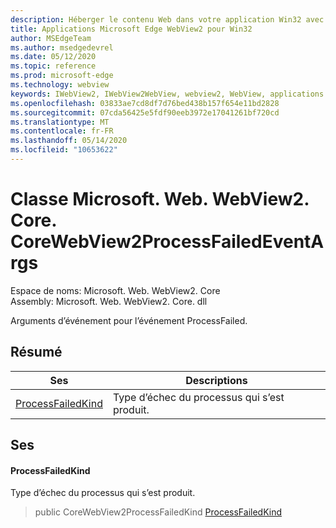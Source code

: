 ```yaml
---
description: Héberger le contenu Web dans votre application Win32 avec le contrôle Microsoft Edge WebView2
title: Applications Microsoft Edge WebView2 pour Win32
author: MSEdgeTeam
ms.author: msedgedevrel
ms.date: 05/12/2020
ms.topic: reference
ms.prod: microsoft-edge
ms.technology: webview
keywords: IWebView2, IWebView2WebView, webview2, WebView, applications Win32, Win32, Edge, ICoreWebView2, ICoreWebView2Controller, contrôle de navigateur, html Edge
ms.openlocfilehash: 03833ae7cd8df7d76bed438b157f654e11bd2828
ms.sourcegitcommit: 07cda56425e5fdf90eeb3972e17041261bf720cd
ms.translationtype: MT
ms.contentlocale: fr-FR
ms.lasthandoff: 05/14/2020
ms.locfileid: "10653622"
---
```

# Classe Microsoft. Web. WebView2. Core. CoreWebView2ProcessFailedEventArgs 

Espace de noms: Microsoft. Web. WebView2. Core \
Assembly: Microsoft. Web. WebView2. Core. dll

Arguments d’événement pour l’événement ProcessFailed.

## Résumé

 Ses                        | Descriptions
--------------------------------|---------------------------------------------
[ProcessFailedKind](#processfailedkind) | Type d’échec du processus qui s’est produit.

## Ses

#### ProcessFailedKind 

Type d’échec du processus qui s’est produit.

> public CoreWebView2ProcessFailedKind [ProcessFailedKind](#processfailedkind)


